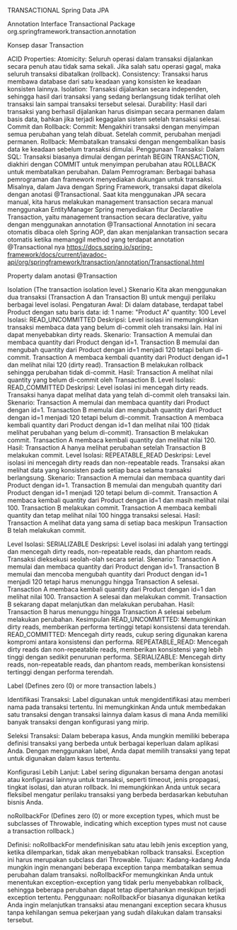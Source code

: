 TRANSACTIONAL
Spring Data JPA

Annotation Interface Transactional
Package org.springframework.transaction.annotation

Konsep dasar Transaction

ACID Properties:
Atomicity: Seluruh operasi dalam transaksi dijalankan secara penuh atau tidak sama sekali. Jika salah satu operasi gagal, maka seluruh transaksi dibatalkan (rollback).
Consistency: Transaksi harus membawa database dari satu keadaan yang konsisten ke keadaan konsisten lainnya.
Isolation: Transaksi dijalankan secara independen, sehingga hasil dari transaksi yang sedang berlangsung tidak terlihat oleh transaksi lain sampai transaksi tersebut selesai.
Durability: Hasil dari transaksi yang berhasil dijalankan harus disimpan secara permanen dalam basis data, bahkan jika terjadi kegagalan sistem setelah transaksi selesai.
Commit dan Rollback:
Commit: Mengakhiri transaksi dengan menyimpan semua perubahan yang telah dibuat. Setelah commit, perubahan menjadi permanen.
Rollback: Membatalkan transaksi dengan mengembalikan basis data ke keadaan sebelum transaksi dimulai.
Penggunaan Transaksi:
Dalam SQL: Transaksi biasanya dimulai dengan perintah BEGIN TRANSACTION, diakhiri dengan COMMIT untuk menyimpan perubahan atau ROLLBACK untuk membatalkan perubahan.
Dalam Pemrograman: Berbagai bahasa pemrograman dan framework menyediakan dukungan untuk transaksi. Misalnya, dalam Java dengan Spring Framework, transaksi dapat dikelola dengan anotasi @Transactional.
Saat kita menggunakan JPA secara manual, kita harus melakukan management transaction secara manual menggunakan EntityManager
Spring menyediakan fitur Declarative Transaction, yaitu management transaction secara declarative, yaitu dengan menggunakan annotation @Transactional
Annotation ini secara otomatis dibaca oleh Spring AOP, dan akan menjalankan transaction secara otomatis ketika memanggil method yang terdapat annotation @Transactional nya
https://docs.spring.io/spring-framework/docs/current/javadoc-api/org/springframework/transaction/annotation/Transactional.html 




Property dalam anotasi @Transaction

Isolation (The transaction isolation level.)
Skenario
Kita akan menggunakan dua transaksi (Transaction A dan Transaction B) untuk menguji perilaku berbagai level isolasi.
Pengaturan Awal:
Di dalam database, terdapat tabel Product dengan satu baris data:
id: 1
name: "Product A"
quantity: 100
Level Isolasi: READ_UNCOMMITTED
Deskripsi:
Level isolasi ini memungkinkan transaksi membaca data yang belum di-commit oleh transaksi lain. Hal ini dapat menyebabkan dirty reads.
Skenario:
Transaction A memulai dan membaca quantity dari Product dengan id=1.
Transaction B memulai dan mengubah quantity dari Product dengan id=1 menjadi 120 tetapi belum di-commit.
Transaction A membaca kembali quantity dari Product dengan id=1 dan melihat nilai 120 (dirty read).
Transaction B melakukan rollback sehingga perubahan tidak di-commit.
Hasil:
Transaction A melihat nilai quantity yang belum di-commit oleh Transaction B.
Level Isolasi: READ_COMMITTED
Deskripsi:
Level isolasi ini mencegah dirty reads. Transaksi hanya dapat melihat data yang telah di-commit oleh transaksi lain.
Skenario:
Transaction A memulai dan membaca quantity dari Product dengan id=1.
Transaction B memulai dan mengubah quantity dari Product dengan id=1 menjadi 120 tetapi belum di-commit.
Transaction A membaca kembali quantity dari Product dengan id=1 dan melihat nilai 100 (tidak melihat perubahan yang belum di-commit).
Transaction B melakukan commit.
Transaction A membaca kembali quantity dan melihat nilai 120.
Hasil:
Transaction A hanya melihat perubahan setelah Transaction B melakukan commit.
Level Isolasi: REPEATABLE_READ
Deskripsi:
Level isolasi ini mencegah dirty reads dan non-repeatable reads. Transaksi akan melihat data yang konsisten pada setiap baca selama transaksi berlangsung.
Skenario:
Transaction A memulai dan membaca quantity dari Product dengan id=1.
Transaction B memulai dan mengubah quantity dari Product dengan id=1 menjadi 120 tetapi belum di-commit.
Transaction A membaca kembali quantity dari Product dengan id=1 dan masih melihat nilai 100.
Transaction B melakukan commit.
Transaction A membaca kembali quantity dan tetap melihat nilai 100 hingga transaksi selesai.
Hasil:
Transaction A melihat data yang sama di setiap baca meskipun 
Transaction B telah melakukan commit.

Level Isolasi: SERIALIZABLE
Deskripsi:
Level isolasi ini adalah yang tertinggi dan mencegah dirty reads, non-repeatable reads, dan phantom reads. Transaksi dieksekusi seolah-olah secara serial.
Skenario:
Transaction A memulai dan membaca quantity dari Product dengan id=1.
Transaction B memulai dan mencoba mengubah quantity dari Product dengan id=1 menjadi 120 tetapi harus menunggu hingga Transaction A selesai.
Transaction A membaca kembali quantity dari Product dengan id=1 dan melihat nilai 100.
Transaction A selesai dan melakukan commit.
Transaction B sekarang dapat melanjutkan dan melakukan perubahan.
Hasil:
Transaction B harus menunggu hingga Transaction A selesai sebelum melakukan perubahan.
Kesimpulan
READ_UNCOMMITTED: Memungkinkan dirty reads, memberikan performa tertinggi tetapi konsistensi data terendah.
READ_COMMITTED: Mencegah dirty reads, cukup sering digunakan karena kompromi antara konsistensi dan performa.
REPEATABLE_READ: Mencegah dirty reads dan non-repeatable reads, memberikan konsistensi yang lebih tinggi dengan sedikit penurunan performa.
SERIALIZABLE: Mencegah dirty reads, non-repeatable reads, dan phantom reads, memberikan konsistensi tertinggi dengan performa terendah.

Label (Defines zero (0) or more transaction labels.)

Identifikasi Transaksi: Label digunakan untuk mengidentifikasi atau memberi nama pada transaksi tertentu. Ini memungkinkan Anda untuk membedakan satu transaksi dengan transaksi lainnya dalam kasus di mana Anda memiliki banyak transaksi dengan konfigurasi yang mirip.

Seleksi Transaksi: Dalam beberapa kasus, Anda mungkin memiliki beberapa definisi transaksi yang berbeda untuk berbagai keperluan dalam aplikasi Anda. Dengan menggunakan label, Anda dapat memilih transaksi yang tepat untuk digunakan dalam kasus tertentu.

Konfigurasi Lebih Lanjut: Label sering digunakan bersama dengan anotasi atau konfigurasi lainnya untuk transaksi, seperti timeout, jenis propagasi, tingkat isolasi, dan aturan rollback. Ini memungkinkan Anda untuk secara fleksibel mengatur perilaku transaksi yang berbeda berdasarkan kebutuhan bisnis Anda.


noRollbackFor (Defines zero (0) or more exception types, which must be subclasses of Throwable, indicating which exception types must not cause a transaction rollback.)

Definisi:
noRollbackFor mendefinisikan satu atau lebih jenis exception yang, ketika dilemparkan, tidak akan menyebabkan rollback transaksi. Exception ini harus merupakan subclass dari Throwable.
Tujuan:
Kadang-kadang Anda mungkin ingin menangani beberapa exception tanpa membatalkan semua perubahan dalam transaksi. noRollbackFor memungkinkan Anda untuk menentukan exception-exception yang tidak perlu menyebabkan rollback, sehingga beberapa perubahan dapat tetap dipertahankan meskipun terjadi exception tertentu.
Penggunaan:
noRollbackFor biasanya digunakan ketika Anda ingin melanjutkan transaksi atau menangani exception secara khusus tanpa kehilangan semua pekerjaan yang sudah dilakukan dalam transaksi tersebut.


